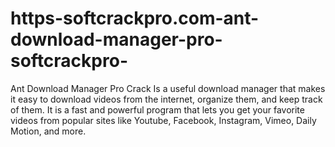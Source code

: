 # https-softcrackpro.com-ant-download-manager-pro-softcrackpro-
Ant Download Manager Pro Crack  Is a useful download manager that makes it easy to download videos from the internet, organize them, and keep track of them. It is a fast and powerful program that lets you get your favorite videos from popular sites like Youtube, Facebook, Instagram, Vimeo, Daily Motion, and more. 
